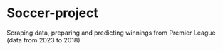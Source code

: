 # Soccer-project
Scraping data, preparing and predicting winnings from Premier League (data from 2023 to 2018)
